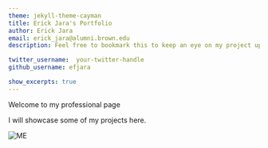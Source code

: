 ```yaml
---
theme: jekyll-theme-cayman
title: Erick Jara's Portfolio
author: Erick Jara
email: erick_jara@alumni.brown.edu
description: Feel free to bookmark this to keep an eye on my project updates

twitter_username:  your-twitter-handle 
github_username: efjara

show_excerpts: true 
---
```

Welcome to my professional page

I will showcase some of my projects here.

![ME](https://scontent-lga3-2.xx.fbcdn.net/v/t1.0-9/48418793_10210167589904986_6993109336675319808_n.jpg?_nc_cat=109&_nc_sid=09cbfe&_nc_ohc=OoxEHrntNVIAX9AEXJQ&_nc_ht=scontent-lga3-2.xx&oh=25f5b8dfcc7b7e1c456381b7cf89605e&oe=5FAC7656)



